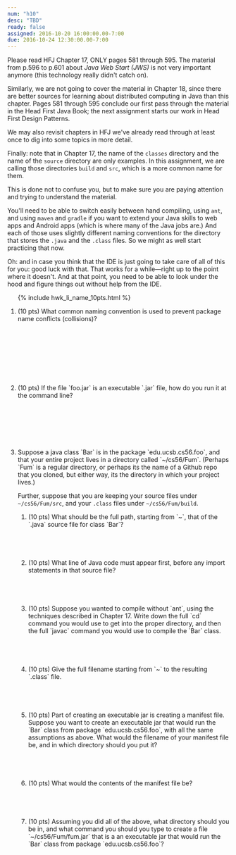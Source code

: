 ```yaml
---
num: "h10"
desc: "TBD"
ready: false
assigned: 2016-10-20 16:00:00.00-7:00
due: 2016-10-24 12:30:00.00-7:00
---
```



Please read <span data-hfj="17">HFJ Chapter 17</span>, ONLY pages 581 through 595.   The material from p.596 to p.601 about *Java Web Start (JWS)* is not very important anymore (this technology really didn't catch on).

Similarly, we are not going to cover the material in Chapter 18, since there are better sources for learning about distributed computing in Java than this chapter.    Pages 581 through 595 conclude our first pass through the material in the Head First Java Book; the next assignment starts our work in Head First Design Patterns.

We may also revisit chapters in HFJ we've already read through at least once to dig into some topics in more detail.

Finally: note that in Chapter 17, the name of the `classes` directory and the name of the `source` directory are only examples.    In this assignment, we are calling those directories `build` and `src`, which is a more common name for them.  

This is done not to confuse you, but to make sure you are paying attention and trying to understand the material.

You'll need to be able to switch easily between hand compiling, using `ant`, and using `maven` and `gradle` if you want to extend your Java skills to web apps and Android apps (which is where many of the Java jobs are.)  And each of those uses slightly different naming conventions for the directory that stores the `.java` and the `.class` files.     So we might as well start practicing that now.

Oh: and in case you think that the IDE is just going to take care of all of this for you: good luck with that.   That works for a while&mdash;right up to the point where it doesn't.  And at that point, you need to be able to look under the hood and figure things out without help from the IDE.

<ol>

{% include hwk_li_name_10pts.html %}

<li style="margin-bottom: 10em;" markdown="1"> (10 pts)
What common naming convention is used to prevent package name conflicts (collisions)?
</li>

<li  style="margin-bottom: 8em;" markdown="1"> (10 pts)
If the file `foo.jar` is an executable `.jar` file, how do you run it at the command line?

</li>

<li class="page-break-before" style="margin-bottom: 1em;" markdown="1"> 
Suppose a java class `Bar` is in the package `edu.ucsb.cs56.foo`, and that your entire project
lives in a directory called `~/cs56/Fum`.  (Perhaps `Fum` is a regular directory, or perhaps its the
name of a Github repo that you cloned, but either way, its the directory in which your project lives.)

Further, suppose that you are keeping your source files under `~/cs56/Fum/src`, and your `.class` files 
under `~/cs56/Fum/build`.


<ol>

<li  style="margin-bottom: 5em;" markdown="1">  (10 pts) What should be the full path, starting from `~`, that of the `.java` source file for class `Bar`?
</li>

<li  style="margin-bottom: 5em;" markdown="1">  (10 pts) What line of Java code must appear first, before any import statements in that source file?
</li>

<li style="margin-bottom: 5em;" markdown="1">  (10 pts) Suppose you wanted to compile without `ant`, using the techniques described in Chapter 17.   Write down  the full `cd` command you would use to get into the proper
directory, and then the full `javac` command you would use to compile the `Bar` class.
</li>

<li style="margin-bottom: 5em;" markdown="1">  (10 pts) Give the full filename starting from `~` to the resulting `.class` file.
</li>

<li style="margin-bottom: 5em;" markdown="1">  (10 pts) Part of creating an executable jar is creating a manifest file.  Suppose you want to create an executable jar that would run the `Bar` class from package `edu.ucsb.cs56.foo`, with all the same assumptions as above.  What would the  filename of your manifest file be, and in which directory should you put it?
</li>

<li   style="margin-bottom: 5em;" markdown="1">  (10 pts) What would the contents of the manifest file be?
</li>

<li  style="margin-bottom: 5em;" markdown="1">  (10 pts) Assuming you did all of the above, what directory should you be in, and what command you should you type to create a file  `~/cs56/Fum/fum.jar` that is a an executable jar that would run the `Bar` class from package `edu.ucsb.cs56.foo`?
</li>

</ol>

</li>

</ol>

<div style="display:none;"> https://UCSB-CS56-F16.github.io/hwk/h10</div>
